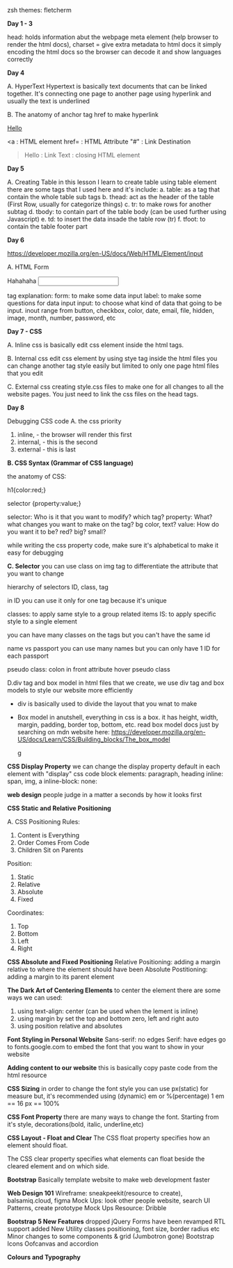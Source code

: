 zsh themes: fletcherm

**Day 1 - 3**

head: holds information abut the webpage
meta element (help browser to render the html docs),
charset = give extra metadata to html docs
it simply encoding the html docs so the browser can decode
it and show languages correctly



**Day 4**

A. HyperText
Hypertext is basically text documents that can be linked together.
It's connecting one page to another page using hyperlink
and usually the text is underlined

B. The anatomy of anchor tag href to make hyperlink

<a href="#">Hello</a>

<a : HTML element
href= : HTML Attribute
"#" : Link Destination
>Hello : Link Text
</a> : closing HTML element

**Day 5**

A. Creating Table
in this lesson I learn to create table using table element
there are some tags that I used here and it's include:
a. table: as a tag that contain the whole table sub tags
b. thead: act as the header of the table (First Row, usually for categorize things)
c. tr: to make rows for another subtag
d. tbody: to contain part of the table body (can be used further using Javascript)
e. td: to insert the data insade the table row (tr)
f. tfoot: to contain the table footer part

**Day 6**

https://developer.mozilla.org/en-US/docs/Web/HTML/Element/input

A. HTML Form
<form class="" action="index.html" method="post">
  <label> Hahahaha </label>
  <input type="text" name="" value="">
</form>

tag explanation:
form: to make some data input
label: to make some questions for data input
input: to choose what kind of data that going to be input.
inout range from button, checkbox, color, date, email, file, hidden, image,
month, number, password, etc

**Day 7 - CSS**

A. Inline css 
is basically edit css element inside the html tags.

B. Internal css 
edit css element by using stye tag inside the html files
you can change another tag style easily but limited to only
one page html files that you edit

C. External css 
creating style.css files to make one for all changes to
all the website pages. You just need to link the css files
on the head tags.



**Day 8**

Debugging CSS code
A. the css priority
1. inline, - the browser will render this first 
2. internal, - this is the second
3. external - this is last

**B. CSS Syntax (Grammar of CSS language)**

the anatomy of CSS:

h1{color:red;}

selector {property:value;}


selector: Who is it that you want to modify? which tag?
property: What? what changes you want to make on the tag? bg color, text?
value: How do you want it to be? red? big? small? 

while writing the css property code, make sure it's alphabetical 
to make it easy for debugging

**C. Selector**
you can use class on img tag to differentiate the attribute that you want to change

hierarchy of selectors
ID, class, tag

in ID you can use it only for one tag because it's unique

classes: to apply same style to a group related items
IS: to apply specific style to a single element

you can have many classes on the tags 
but you can't have the same id

name vs passport
you can use many names but you can only have 1 ID for each passport

pseudo class: colon in front attribute
hover pseudo class

D.div tag and box model
in html files that we create, we use div tag and box models to 
style our website more efficiently

- div is basically used to divide the layout that you wnat to make

- Box model in anutshell, everything in css is a box. it has height, 
  width, margin, padding, border top, bottom, etc.
  read box model docs just by searching on mdn website here:
  https://developer.mozilla.org/en-US/docs/Learn/CSS/Building_blocks/The_box_model

  <img src="images/box_model.png" alt="">g



**CSS Display Property** 
we can change the display property default in each element with "display" css code
block elements: paragraph, heading
inline: span, img, a 
inline-block: 
none: 

**web design**
people judge in a matter a seconds by how it looks first


**CSS Static and Relative Positioning**

A. CSS Positioning
Rules:
1. Content is Everything
2. Order Comes From Code
3. Children Sit on Parents

Position: 
1. Static
2. Relative
3. Absolute
4. Fixed

Coordinates:
1. Top
2. Bottom
3. Left
4. Right

**CSS Absolute and Fixed Positioning**
Relative Positioning: adding a margin relative to where the element should have been
Absolute Postitioning: adding a margin to its parent element 


**The Dark Art of Centering Elements**
to center the element there are some ways we can used:
1. using text-align: center (can be used when the lement is inline)
2. using margin by set the top and bottom zero, left and right auto
3. using position relative and absolutes

**Font Styling in Personal Website**
Sans-serif: no edges
Serif: have edges
go to fonts.google.com to embed the font that you want to show in your website

**Adding content to our website**
this is basically copy paste code from the html resource

**CSS Sizing**
in order to change the font style you can use px(static) for measure but, it's recommended using (dynamic) em or %(percentage)
1 em  == 16 px == 100%

**CSS Font Property**
there are many ways to change the font. Starting from it's style, decorations(bold, italic, underline,etc)

**CSS Layout - Float and Clear**
The CSS float property specifies how an element should float.

The CSS clear property specifies what elements can float beside the cleared element and on which side.

**Bootstrap**
Basically template website to make web development faster

**Web Design 101**
Wireframe: sneakpeekit(resource to create), balsamiq.cloud, figma
Mock Ups: look other people website, search UI Patterns, create prototype 
Mock Ups Resource: Dribble

**Bootstrap 5 New Features**
dropped jQuery
Forms have been revamped
RTL support added
New Utility classes positioning, font size, border radius etc
Minor changes to some components & grid (Jumbotron gone)
Bootstrap Icons
Oofcanvas and accordion

**Colours and Typography**

